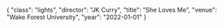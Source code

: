 {
  "class": "lights",
  "director": "JK Curry",
  "title": "She Loves Me",
  "venue": "Wake Forest University",
  "year": "2022-01-01"
}